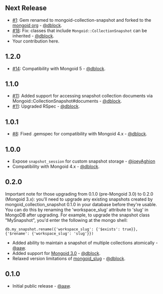 Next Release
------------

* [#1](https://github.com/mongoid/mongoid-collection-snapshot/pull/1): Gem renamed to mongoid-collection-snapshot and forked to the [mongoid org](https://github.com/mongoid) - [@dblock](https://github.com/dblock).
* [#18](https://github.com/aaw/mongoid_collection_snapshot/pull/18): Fix: classes that include `Mongoid::CollectionSnapshot` can be inherited - [@dblock](https://github.com/dblock).
* Your contribution here.

1.2.0
-----

* [#14](https://github.com/aaw/mongoid_collection_snapshot/pull/14): Compatibility with Mongoid 5 - [@dblock](https://github.com/dblock).

1.1.0
-----

* [#11](https://github.com/aaw/mongoid_collection_snapshot/pull/10): Added support for accessing snapshot collection documents via Mongoid::CollectionSnapshot#documents - [@dblock](https://github.com/dblock).
* [#11](https://github.com/aaw/mongoid_collection_snapshot/pull/11): Upgraded RSpec - [@dblock](https://github.com/dblock).

1.0.1
-----

* [#8](https://github.com/aaw/mongoid_collection_snapshot/pull/8): Fixed .gemspec for compatibility with Mongoid 4.x - [@dblock](https://github.com/dblock).

1.0.0
-----

* Expose `snapshot_session` for custom snapshot storage - [@joeyAghion](https://github.com/joeyAghion)
* Compatibility with Mongoid 4.x - [@dblock](https://github.com/dblock).

0.2.0
-----

Important note for those upgrading from 0.1.0 (pre-Mongoid 3.0) to 0.2.0 (Mongoid 3.x): you'll need to upgrade any
existing snapshots created by mongoid_collection_snapshot 0.1.0 in your database before they're usable. You can
do this by renaming the 'workspace_slug' attribute to 'slug' in MongoDB after upgrading. For example,
to upgrade the snapshot class "MySnapshot", you'd enter the following at the mongo shell:

    db.my_snapshot.rename({'workspace_slug': {'$exists': true}}, {'$rename': {'workspace_slug': 'slug'}})

* Added ability to maintain a snapshot of multiple collections atomically - [@aaw](https://github.com/aaw).
* Added support for [Mongoid 3.0](https://github.com/mongoid/mongoid) - [@dblock](https://github.com/dblock).
* Relaxed version limitations of [mongoid_slug](https://github.com/digitalplaywright/mongoid-slug) - [@dblock](https://github.com/dblock).

0.1.0
-----

* Initial public release - [@aaw](https://github.com/aaw).
